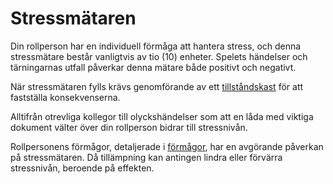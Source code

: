 # Stressmätaren

Din rollperson har en individuell förmåga att hantera stress, och denna stressmätare består vanligtvis av tio (10) enheter. Spelets händelser och tärningarnas utfall påverkar denna mätare både positivt och negativt.

När stressmätaren fylls krävs genomförande av ett [tillståndskast](stress-condition-roll.md) för att fastställa konsekvenserna.

Alltifrån otrevliga kollegor till olyckshändelser som att en låda med viktiga dokument välter över din rollperson bidrar till stressnivån.

Rollpersonens förmågor, detaljerade i [förmågor](abilities.md), har en avgörande påverkan på stressmätaren. Då tillämpning kan antingen lindra eller förvärra stressnivån, beroende på effekten.

